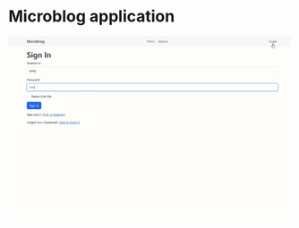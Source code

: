 # Microblog application

![microblog](https://github.com/gregoryoffodum/microblog/blob/master/microblog.gif)
